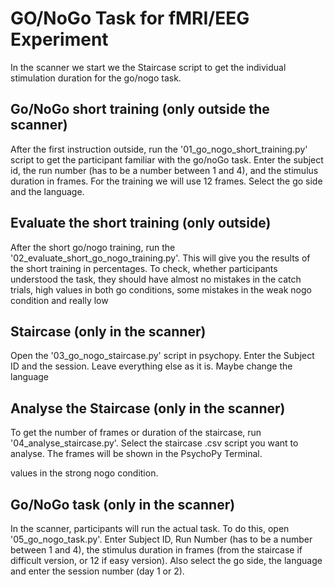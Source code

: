 # GO/NoGo Task for fMRI/EEG Experiment

In the scanner we start we the Staircase script to get the individual stimulation duration for the go/nogo task.

## Go/NoGo short training (only outside the scanner)

After the first instruction outside, run the '01_go_nogo_short_training.py' script to get the participant
familiar with the go/noGo task. Enter the subject id, the run number (has to be a number between 1 and 4),
and the stimulus duration in frames. For the training we will use 12 frames. Select the go side and the language.

## Evaluate the short training (only outside)

After the short go/nogo training, run the '02_evaluate_short_go_nogo_training.py'.
This will give you the results of the short training in percentages. To check, whether
participants understood the task, they should have almost no mistakes in the catch trials,
high values in both go conditions, some mistakes in the weak nogo condition and really low

## Staircase (only in the scanner)

Open the '03_go_nogo_staircase.py' script in psychopy. Enter the Subject ID and the session.
Leave everything else as it is. Maybe change the language

## Analyse the Staircase (only in the scanner)

To get the number of frames or duration of the staircase, run '04_analyse_staircase.py'.
Select the staircase .csv script you want to analyse. The frames will be shown in the PsychoPy Terminal.

values in the strong nogo condition.

## Go/NoGo task (only in the scanner)

In the scanner, participants will run the actual task. To do this, open '05_go_nogo_task.py'.
Enter Subject ID, Run Number (has to be a number between 1 and 4), the stimulus duration in frames
(from the staircase if difficult version, or 12 if easy version). Also select the go side, the language
and enter the session number (day 1 or 2).
